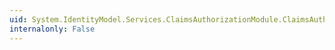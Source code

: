 ```yaml
---
uid: System.IdentityModel.Services.ClaimsAuthorizationModule.ClaimsAuthorizationManager
internalonly: False
---
```

